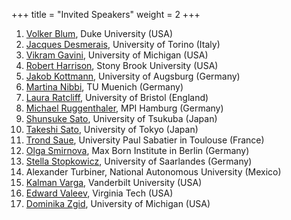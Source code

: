 +++
title = "Invited Speakers"
weight = 2
+++

<!---
To modify the speaker photo: 
1. add the picture into the `speaker-photos` folder; 
2. add `photo="speaker-photos/<file-name>"` to the shortcode call.
-->


1. [Volker Blum](https://mems.duke.edu/people/volker-blum/), Duke University (USA)
2. [Jacques Desmerais](https://www.chimica.unito.it/do/docenti.pl/Alias?jacqueskontak.desmarais#tab-profilo), University of Torino (Italy)
3. [Vikram Gavini](https://me.engin.umich.edu/people/faculty/vikram-gavini/), University of Michigan (USA)
4. [Robert Harrison](https://www.stonybrook.edu/faculty-directory/profile/robert-harrison), Stony Brook University (USA)
5. [Jakob Kottmann](https://jakobkottmann.com/), University of Augsburg (Germany)
6. [Martina Nibbi](https://www.cs.cit.tum.de/en/sccs/people/martina-nibbi/), TU Muenich (Germany)
7. [Laura Ratcliff](https://www.bristol.ac.uk/people/person/Laura-Ratcliff-59a769ec-2b0b-4d09-84b4-546f7f9c340e/), University of Bristol (England)
8. [Michael Ruggenthaler](https://www.mpsd.mpg.de/person/42589/2736), MPI Hamburg (Germany)
9. [Shunsuke Sato](https://trios.tsukuba.ac.jp/en/researcher/0000004299), University of Tsukuba (Japan)
10. [Takeshi Sato](https://www.atto.t.u-tokyo.ac.jp/en/member-en/satou_takeshi-en.html), University of Tokyo (Japan)
11. [Trond Saue](https://dirac.ups-tlse.fr/saue/), University Paul Sabatier in Toulouse (France)
12. [Olga Smirnova](https://mbi-berlin.de/p/olgasmirnova), Max Born Institute in Berlin (Germany)
13. [Stella Stopkowicz](https://www.uni-saarland.de/en/faculty/nt/chairs-groups/chairs/chemistry/prof-dr-stella-stopkowicz.html), University of Saarlandes (Germany)
14. Alexander Turbiner, National Autonomous University (Mexico)
15. [Kalman Varga](https://as.vanderbilt.edu/physics-astronomy/bio/kalman-varga/), Vanderbilt University (USA)
16. [Edward Valeev](https://chem.vt.edu/people/faculty/teaching-and-research/evaleev.html), Virginia Tech (USA)
17. [Dominika Zgid](https://lsa.umich.edu/chem/people/faculty/zgid.html), University of Michigan (USA)
   

